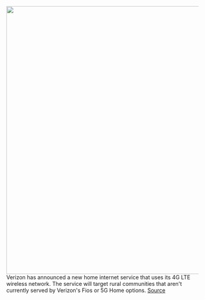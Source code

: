 <img src='https://cdn.vox-cdn.com/thumbor/A4C-OuC1wz3fVehB1HQDrl2Cnf4=/0x0:2040x1360/1200x800/filters:focal(857x517:1183x843)/cdn.vox-cdn.com/uploads/chorus_image/image/67133216/acastro_200109_1777_verizon_0001.0.5.jpg' width='700px' /><br/>
Verizon has announced a new home internet service that uses its 4G LTE wireless network. The service will target rural communities that aren't currently served by Verizon's Fios or 5G Home options.
<a href='https://www.theverge.com/2020/7/30/21347968/verizons-4g-lte-internet-broadband-rural-areas-news'> Source <a/>